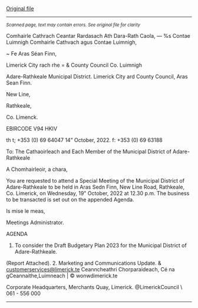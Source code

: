 [Original file](https://www.limerick.ie/sites/default/files/media/documents/2022-10/00-Agenda-Special-Meeting-of-the-Municipal-District-of-Adare-Rathkeale-19th-October-2022.pdf)

---
*<small>Scanned page, text may contain errors. See original file for clarity</small>*  

Comhairle Cathrach Ceantar Rardasach Ath Dara-Rath Caola,
_—_ %s Contae Luimnigh Comhairle Cathvach agus Contae Luimnigh,

~ Fe Aras Séan Finn,

Limerick City rach rhe
= & County Council Co. Luimnigh

Adare-Rathkeale Municipal District.
Limerick City ard County Council,
Aras Sean Finn.

New Line,

Rathkeale,

Co. Limenck.

EBIRCODE V94 HKIV

th t; +353 (0) 69 64047
14” October, 2022. f: +353 (0) 69 63188

To: The Cathaoirleach and Each Member of the Municipal District of Adare-
Rathkeale

A Chomhairleoir, a chara,

You are requested to attend a Special Meeting of the Municipal District of Adare-Rathkeale to be
held in Aras Sedn Finn, New Line Road, Rathkeale, Co. Limerick, on Wednesday, 19" October, 2022
at 12.30 p.m. The business to be transacted is set out on the appended Agenda.

Is mise le meas,

Meetings Administrator.

AGENDA

1. To consider the Draft Budgetary Plan 2023 for the Municipal District of Adare-Rathkeale.

(Report Attached).
2. Marketing and Communications Update.
& customerservices@limerick.te
Ceanncheathri Chorparaideach, Cé na gCeannaithe,Luimneach | © wonwdimerick.te

Corporate Headquarters, Merchants Quay, Limerick. @LimerickCouncil
\ 061 - 556 000


---
